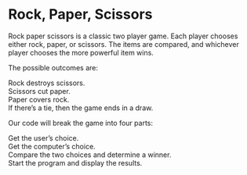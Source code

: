 # Rock, Paper, Scissors

Rock paper scissors is a classic two player game. Each player chooses either rock, paper, or scissors. The items are compared, and whichever player chooses the more powerful item wins.


The possible outcomes are:

Rock destroys scissors. <br>
Scissors cut paper. <br>
Paper covers rock. <br>
If there’s a tie, then the game ends in a draw.<br>


Our code will break the game into four parts:

Get the user’s choice.<br>
Get the computer’s choice.<br>
Compare the two choices and determine a winner.<br>
Start the program and display the results.<br>

